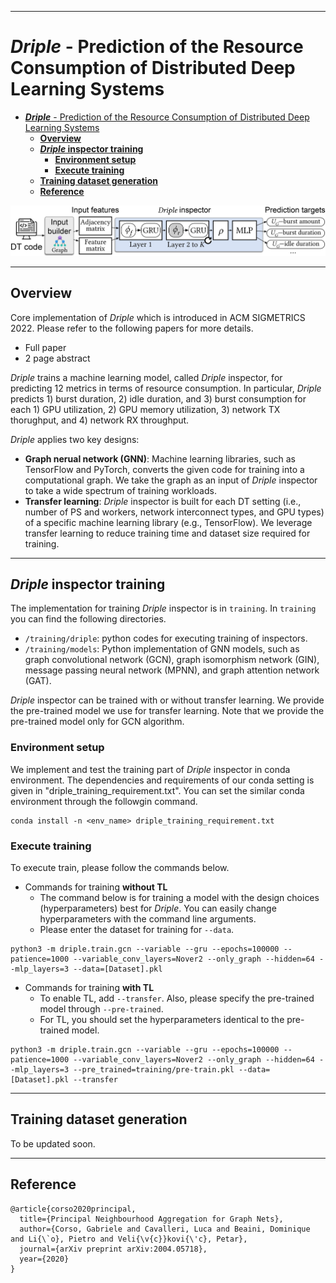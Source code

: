 
---

# ***Driple*** - Prediction of the Resource Consumption of Distributed Deep Learning Systems
- [***Driple*** - Prediction of the Resource Consumption of Distributed Deep Learning Systems](#driple---prediction-of-the-resource-consumption-of-distributed-deep-learning-systems)
  - [**Overview**](#overview)
  - [***Driple* inspector training**](#driple-inspector-training)
    - [**Environment setup**](#environment-setup)
    - [**Execute training**](#execute-training)
  - [**Training dataset generation**](#training-dataset-generation)
  - [**Reference**](#reference)

<img src="https://raw.githubusercontent.com/gsyang33/driple/master/others/structure.jpg" alt="*Driple* structure" width="600"/>


---
## **Overview**
Core implementation of *Driple* which is introduced in ACM SIGMETRICS 2022. Please refer to the following papers for more details.
 - Full paper
 - 2 page abstract


*Driple* trains a machine learning model, called *Driple* inspector, for predicting 12 metrics in terms of resource consumption. In particular, *Driple* predicts 1) burst duration, 2) idle duration, and 3) burst consumption for each 1) GPU utilization, 2) GPU memory utilization, 3) network TX thorughput, and 4) network RX throughput.

*Driple* applies two key designs:
  - **Graph nerual network (GNN)**: Machine learning libraries, such as TensorFlow and PyTorch, converts the given code for training into a computational graph. We take the graph as an input of *Driple* inspector to take a wide spectrum of training workloads.
  - **Transfer learning**: *Driple* inspector is built for each DT setting (i.e., number of PS and workers, network interconnect types, and GPU types) of a specific machine learning library (e.g., TensorFlow). We leverage transfer learning to reduce training time and dataset size required for training.

---
## ***Driple* inspector training**

The implementation for training *Driple* inspector is in `training`. In `training` you can find the following directories.
- `/training/driple`: python codes for executing training of inspectors.
- `/training/models`: Python implementation of GNN models, such as graph convolutional network (GCN), graph isomorphism network (GIN), message passing neural network (MPNN), and graph attention network (GAT).

*Driple* inspector can be trained with or without transfer learning. We provide the pre-trained model we use for transfer learning. Note that we provide the pre-trained model only for GCN algorithm.

### **Environment setup**
We implement and test the training part of *Driple* inspector in conda environment.
The dependencies and requirements of our conda setting is given in "driple_training_requirement.txt". You can set the similar conda environment through the followgin command.
```
conda install -n <env_name> driple_training_requirement.txt
```

### **Execute training**
To execute train, please follow the commands below. 

- Commands for training **without TL**
  - The command below is for training a model with the design choices (hyperparameters) best for *Driple*. You can easily change hyperparameters with the command line arguments.
  - Please enter the dataset for training for `--data`.
```
python3 -m driple.train.gcn --variable --gru --epochs=100000 --patience=1000 --variable_conv_layers=Nover2 --only_graph --hidden=64 --mlp_layers=3 --data=[Dataset].pkl 
```



- Commands for training **with TL**
  - To enable TL, add `--transfer`. Also, please specify the pre-trained model through `--pre-trained`.
  - For TL, you should set the hyperparameters identical to the pre-trained model.
```
python3 -m driple.train.gcn --variable --gru --epochs=100000 --patience=1000 --variable_conv_layers=Nover2 --only_graph --hidden=64 --mlp_layers=3 --pre_trained=training/pre-train.pkl --data=[Dataset].pkl --transfer
```



---
## **Training dataset generation**
To be updated soon.

---
## **Reference**
```
@article{corso2020principal,
  title={Principal Neighbourhood Aggregation for Graph Nets},
  author={Corso, Gabriele and Cavalleri, Luca and Beaini, Dominique and Li{\`o}, Pietro and Veli{\v{c}}kovi{\'c}, Petar},
  journal={arXiv preprint arXiv:2004.05718},
  year={2020}
}
```